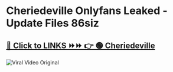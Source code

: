 
 # Cheriedeville Onlyfans Leaked - Update Files 86siz

## <h2><a href="https://clipsfans.com/Cheriedeville&ref=git">🔗 Click to LINKS ⏩⏩ 👉 🟢 Cheriedeville </a></h2>

<a href="https://clipsfans.com/Cheriedeville&ref=git" rel="nofollow" data-target="animated-image.originalLink"><img src="https://i.ibb.co.com/xMMVF88/686577567.gif" alt="Viral Video Original" style="max-width: 100%; display: inline-block;" data-target="animated-image.originalImage"></a>

